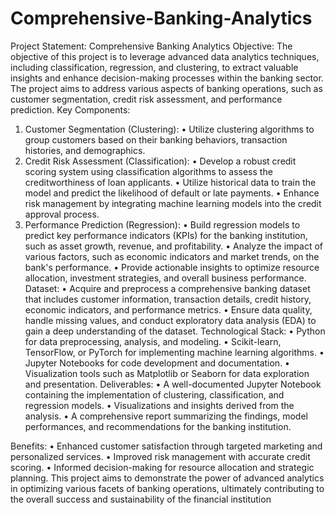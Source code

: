# Comprehensive-Banking-Analytics


Project Statement: Comprehensive Banking Analytics
Objective: The objective of this project is to leverage advanced data analytics techniques, including classification, regression, and clustering, to extract valuable insights and enhance decision-making processes within the banking sector. The project aims to address various aspects of banking operations, such as customer segmentation, credit risk assessment, and performance prediction.
Key Components:
1. Customer Segmentation (Clustering):
• Utilize clustering algorithms to group customers based on their banking behaviors, transaction histories, and demographics.
2. Credit Risk Assessment (Classification):
• Develop a robust credit scoring system using classification algorithms to assess the creditworthiness of loan applicants.
• Utilize historical data to train the model and predict the likelihood of default or late payments.
• Enhance risk management by integrating machine learning models into the credit approval process.
3. Performance Prediction (Regression):
• Build regression models to predict key performance indicators (KPIs) for the banking institution, such as asset growth, revenue, and profitability.
• Analyze the impact of various factors, such as economic indicators and market trends, on the bank's performance.
• Provide actionable insights to optimize resource allocation, investment strategies, and overall business performance.
Dataset:
• Acquire and preprocess a comprehensive banking dataset that includes customer information, transaction details, credit history, economic indicators, and performance metrics.
• Ensure data quality, handle missing values, and conduct exploratory data analysis (EDA) to gain a deep understanding of the dataset.
Technological Stack:
• Python for data preprocessing, analysis, and modeling.
• Scikit-learn, TensorFlow, or PyTorch for implementing machine learning algorithms.
• Jupyter Notebooks for code development and documentation.
• Visualization tools such as Matplotlib or Seaborn for data exploration and presentation.
Deliverables:
• A well-documented Jupyter Notebook containing the implementation of clustering, classification, and regression models.
• Visualizations and insights derived from the analysis.
• A comprehensive report summarizing the findings, model performances, and recommendations for the banking institution.

Benefits:
• Enhanced customer satisfaction through targeted marketing and personalized services.
• Improved risk management with accurate credit scoring.
• Informed decision-making for resource allocation and strategic planning.
This project aims to demonstrate the power of advanced analytics in optimizing various facets of banking operations, ultimately contributing to the overall success and sustainability of the financial institution

